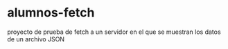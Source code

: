 # alumnos-fetch

proyecto de prueba de fetch a un servidor en el que se muestran los datos de un archivo JSON
